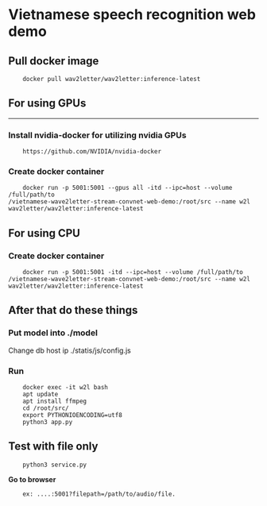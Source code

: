 # Vietnamese speech recognition web demo

## Pull docker image
```
    docker pull wav2letter/wav2letter:inference-latest
```
## For using GPUs
---
### Install nvidia-docker for utilizing nvidia GPUs
```
    https://github.com/NVIDIA/nvidia-docker
```
### Create docker container
```
    docker run -p 5001:5001 --gpus all -itd --ipc=host --volume /full/path/to
/vietnamese-wave2letter-stream-convnet-web-demo:/root/src --name w2l wav2letter/wav2letter:inference-latest
```
## For using CPU
### Create docker container
```
    docker run -p 5001:5001 -itd --ipc=host --volume /full/path/to
/vietnamese-wave2letter-stream-convnet-web-demo:/root/src --name w2l wav2letter/wav2letter:inference-latest
```
## After that do these things
### Put model into ./model
Change db host ip ./statis/js/config.js
### Run
```
    docker exec -it w2l bash
    apt update
    apt install ffmpeg
    cd /root/src/
    export PYTHONIOENCODING=utf8
    python3 app.py
```

## Test with file only
```
    python3 service.py
```
**Go to browser**
```
    ex: ....:5001?filepath=/path/to/audio/file.
```
